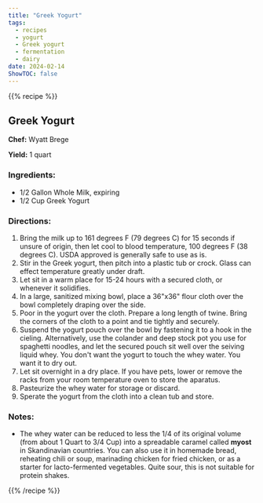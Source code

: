 ```yaml
---
title: "Greek Yogurt"
tags: 
  - recipes
  - yogurt
  - Greek yogurt
  - fermentation
  - dairy
date: 2024-02-14
ShowTOC: false
---
```


{{% recipe %}}

## Greek Yogurt

**Chef:** Wyatt Brege  

**Yield:** 1 quart

### Ingredients:

- 1/2 Gallon Whole Milk, expiring
- 1/2 Cup Greek Yogurt

### Directions:

1. Bring the milk up to 161 degrees F (79 degrees C) for 15 seconds if unsure of origin, then let cool to blood temperature, 100 degrees F (38 degrees C). USDA approved is generally safe to use as is.
2. Stir in the Greek yogurt, then pitch into a plastic tub or crock.  Glass can effect temperature greatly under draft.
3. Let sit in a warm place for 15-24 hours with a secured cloth, or whenever it solidifies.
4. In a large, sanitized mixing bowl, place a 36"x36" flour cloth over the bowl completely draping over the side. 
5. Poor in the yogurt over the cloth.  Prepare a long length of twine.  Bring the corners of the cloth to a point and tie tightly and securely.  
6. Suspend the yogurt pouch over the bowl by fastening it to a hook in the cieling.  Alternatively, use the colander and deep stock pot you use for spaghetti noodles, and let the secured pouch sit well over the seiving liquid whey.  You don't want the yogurt to touch the whey water.  You want it to dry out.
7. Let sit overnight in a dry place.  If you have pets, lower or remove the racks from your room temperature oven to store the aparatus.
8. Pasteurize the whey water for storage or discard.
9. Sperate the yogurt from the cloth into a clean tub and store.

### Notes:

- The whey water can be reduced to less the 1/4 of its original volume (from about 1 Quart to 3/4 Cup) into a spreadable caramel called **myost** in Skandinavian countries.  You can also use it in homemade bread, reheating chili or soup, marinading chicken for fried chicken, or as a starter for lacto-fermented vegetables.  Quite sour, this is not suitable for protein shakes.



{{% /recipe %}}

